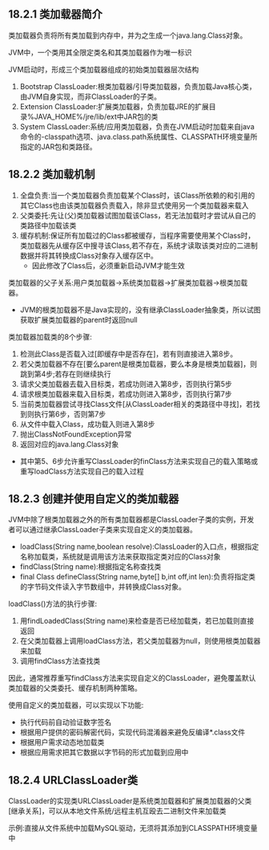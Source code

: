 ## 18.2.1 类加载器简介
类加载器负责将所有类加载到内存中，并为之生成一个java.lang.Class对象。

JVM中，一个类用其全限定类名和其类加载器作为唯一标识

JVM启动时，形成三个类加载器组成的初始类加载器层次结构
1. Bootstrap ClassLoader:根类加载器/引导类加载器，负责加载Java核心类，由JVM自身实现，而非ClassLoader的子类。
2. Extension ClassLoader:扩展类加载器，负责加载JRE的扩展目录%JAVA_HOME%/jre/lib/ext中JAR包的类
3. System ClassLoader:系统/应用类加载器，负责在JVM启动时加载来自java命令的-classpath选项、java.class.path系统属性、CLASSPATH环境变量所指定的JAR包和类路径。

## 18.2.2 类加载机制
1. 全盘负责:当一个类加载器负责加载某个Class时，该Class所依赖的和引用的其它Class也由该类加载器负责载入，除非显式使用另一个类加载器来载入
2. 父类委托:先让(父)类加载器试图加载该Class，若无法加载时才尝试从自己的类路径中加载该类
3. 缓存机制:保证所有加载过的Class都被缓存，当程序需要使用某个Class时，类加载器先从缓存区中搜寻该Class,若不存在，系统才读取该类对应的二进制数据并将其转换成Class对象存入缓存区中。
    - 因此修改了Class后，必须重新启动JVM才能生效

类加载器的父子关系:用户类加载器->系统类加载器->扩展类加载器->根类加载器。
- JVM的根类加载器不是Java实现的，没有继承ClassLoader抽象类，所以试图获取扩展类加载器的parent时返回null

类加载器加载类的8个步骤:
1. 检测此Class是否载入过[即缓存中是否存在]，若有则直接进入第8步。
2. 若父类加载器不存在[要么parent是根类加载器，要么本身是根类加载器]，则跳到第4步;若存在则继续执行
3. 请求父类加载器去载入目标类，若成功则进入第8步，否则执行第5步
4. 请求根类加载器来载入目标类，若成功则进入第8步，否则执行第7步
5. 当前类加载器尝试寻找Class文件[从ClassLoader相关的类路径中寻找]，若找到则执行第6步，否则第7步
6. 从文件中载入Class，成功载入则进入第8步
7. 抛出ClassNotFoundException异常
8. 返回对应的java.lang.Class对象
- 其中第5、6步允许重写ClassLoader的finClass方法来实现自己的载入策略或重写loadClass方法实现自己的载入过程

## 18.2.3 创建并使用自定义的类加载器
JVM中除了根类加载器之外的所有类加载器都是ClassLoader子类的实例，开发者可以通过继承ClassLoader子类来实现自定义的类加载器。
- loadClass(String name,boolean resolve):ClassLoader的入口点，根据指定名称加载类，系统就是调用该方法来获取指定类对应的Class对象
- findClass(String name):根据指定名称查找类
- final Class defineClass(String name,byte[] b,int off,int len):负责将指定类的字节码文件读入字节数组中，并转换成Class对象。 

loadClass()方法的执行步骤:
1. 用findLoadedClass(String name)来检查是否已经加载类，若已加载则直接返回
2. 在父类加载器上调用loadClass方法，若父类加载器为null，则使用根类加载器来加载
3. 调用findClass方法查找类

因此，通常推荐重写findClass方法来实现自定义的ClassLoader，避免覆盖默认类加载器的父类委托、缓存机制两种策略。

使用自定义的类加载器，可以实现以下功能:
- 执行代码前自动验证数字签名
- 根据用户提供的密码解密代码，实现代码混淆器来避免反编译*.class文件
- 根据用户需求动态地加载类
- 根据应用需求把其它数据以字节码的形式加载到应用中

## 18.2.4 URLClassLoader类
ClassLoader的实现类URLClassLoader是系统类加载器和扩展类加载器的父类[继承关系]，可以从本地文件系统/远程主机互殴去二进制文件来加载类

示例:直接从文件系统中加载MySQL驱动，无须将其添加到CLASSPATH环境变量中


